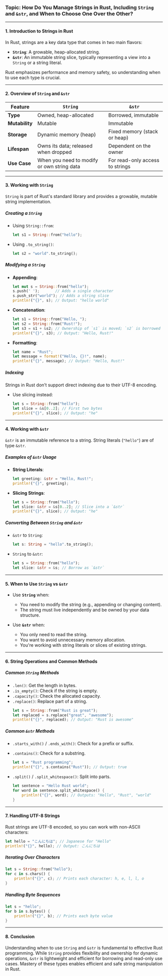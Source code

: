 ### **Topic:** How Do You Manage Strings in Rust, Including `String` and `&str`, and When to Choose One Over the Other?  

---

#### **1. Introduction to Strings in Rust**  
In Rust, strings are a key data type that comes in two main flavors:  
- **`String`**: A growable, heap-allocated string.  
- **`&str`**: An immutable string slice, typically representing a view into a `String` or a string literal.  

Rust emphasizes performance and memory safety, so understanding when to use each type is crucial.

---

#### **2. Overview of `String` and `&str`**  

| Feature                | `String`                        | `&str`                         |
|------------------------|----------------------------------|---------------------------------|
| **Type**              | Owned, heap-allocated           | Borrowed, immutable            |
| **Mutability**        | Mutable                         | Immutable                      |
| **Storage**           | Dynamic memory (heap)           | Fixed memory (stack or heap)   |
| **Lifespan**          | Owns its data; released when dropped | Dependent on the owner         |
| **Use Case**          | When you need to modify or own string data | For read-only access to strings|

---

#### **3. Working with `String`**  

`String` is part of Rust's standard library and provides a growable, mutable string implementation.  

##### **Creating a `String`**  
- Using `String::from`:  
  ```rust
  let s1 = String::from("hello");
  ```
- Using `.to_string()`:  
  ```rust
  let s2 = "world".to_string();
  ```

##### **Modifying a `String`**  
- **Appending**:  
  ```rust
  let mut s = String::from("hello");
  s.push(' ');       // Adds a single character
  s.push_str("world"); // Adds a string slice
  println!("{}", s); // Output: "hello world"
  ```

- **Concatenation**:  
  ```rust
  let s1 = String::from("Hello, ");
  let s2 = String::from("Rust!");
  let s3 = s1 + &s2; // Ownership of `s1` is moved; `s2` is borrowed
  println!("{}", s3); // Output: "Hello, Rust!"
  ```

- **Formatting**:  
  ```rust
  let name = "Rust";
  let message = format!("Hello, {}!", name);
  println!("{}", message); // Output: "Hello, Rust!"
  ```

##### **Indexing**  
Strings in Rust don’t support direct indexing due to their UTF-8 encoding.  
- Use slicing instead:  
  ```rust
  let s = String::from("hello");
  let slice = &s[0..2]; // First two bytes
  println!("{}", slice); // Output: "he"
  ```

---

#### **4. Working with `&str`**  

`&str` is an immutable reference to a string. String literals (`"hello"`) are of type `&str`.  

##### **Examples of `&str` Usage**  
- **String Literals**:  
  ```rust
  let greeting: &str = "Hello, Rust!";
  println!("{}", greeting);
  ```

- **Slicing Strings**:  
  ```rust
  let s = String::from("hello");
  let slice: &str = &s[0..2]; // Slice into a `&str`
  println!("{}", slice); // Output: "he"
  ```

##### **Converting Between `String` and `&str`**  
- `&str` to `String`:  
  ```rust
  let s: String = "hello".to_string();
  ```
- `String` to `&str`:  
  ```rust
  let s = String::from("hello");
  let slice: &str = &s; // Borrow as `&str`
  ```

---

#### **5. When to Use `String` vs `&str`**  

- Use **`String`** when:  
  - You need to modify the string (e.g., appending or changing content).  
  - The string must live independently and be owned by your data structure.  

- Use **`&str`** when:  
  - You only need to read the string.  
  - You want to avoid unnecessary memory allocation.  
  - You're working with string literals or slices of existing strings.  

---

#### **6. String Operations and Common Methods**  

##### **Common `String` Methods**  
- `.len()`: Get the length in bytes.  
- `.is_empty()`: Check if the string is empty.  
- `.capacity()`: Check the allocated capacity.  
- `.replace()`: Replace part of a string.  
  ```rust
  let s = String::from("Rust is great");
  let replaced = s.replace("great", "awesome");
  println!("{}", replaced); // Output: "Rust is awesome"
  ```

##### **Common `&str` Methods**  
- `.starts_with()` / `.ends_with()`: Check for a prefix or suffix.  
- `.contains()`: Check for a substring.  
  ```rust
  let s = "Rust programming";
  println!("{}", s.contains("Rust")); // Output: true
  ```

- `.split()` / `.split_whitespace()`: Split into parts.  
  ```rust
  let sentence = "Hello Rust world";
  for word in sentence.split_whitespace() {
      println!("{}", word); // Outputs: "Hello", "Rust", "world"
  }
  ```

---

#### **7. Handling UTF-8 Strings**  

Rust strings are UTF-8 encoded, so you can work with non-ASCII characters:  
```rust
let hello = "こんにちは"; // Japanese for "Hello"
println!("{}", hello); // Output: こんにちは
```

##### **Iterating Over Characters**  
```rust
let s = String::from("hello");
for c in s.chars() {
    println!("{}", c); // Prints each character: h, e, l, l, o
}
```

##### **Handling Byte Sequences**  
```rust
let s = "hello";
for b in s.bytes() {
    println!("{}", b); // Prints each byte value
}
```

---

#### **8. Conclusion**  
Understanding when to use `String` and `&str` is fundamental to effective Rust programming. While `String` provides flexibility and ownership for dynamic operations, `&str` is lightweight and efficient for borrowing and read-only use cases. Mastery of these types enables efficient and safe string manipulation in Rust.